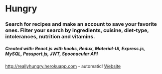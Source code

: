 # Hungry
### Search for recipes and make an account to save your favorite ones. Filter your search by ingredients, cuisine, diet-type, intolerances, nutrition and vitamins.

##### Created with: React.js with hooks, Redux, Material-UI, Express.js, MySQL, Passport.js, JWT, Spoonacular API

http://reallyhungry.herokuapp.com - automatic!
[Website](http://reallyhungry.herokuapp.com)